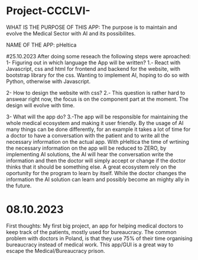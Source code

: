 # Project-CCCLVI-
WHAT IS THE PURPOSE OF THIS APP:
The purpose is to maintain and evolve the Medical Sector with AI and its possibilites.

NAME OF THE APP:
pHeltica


#25.10.2023
After doing some reseach the following steps were aproached:
1- Figuring out in which language the App will be written?
1.- React with Javascript, css and html for frontend and backend for the website, with bootstrap library for the css.
Wanting to implement AI, hoping to do so with Python, otherwise with Javascript.

2- How to design the website with css?
2.- This question is rather hard to answear right now, the focus is on the component part at the moment.
The design will evolve with time.

3- What will the app do?
3.-The app will be responsible for maintaining the whole medical ecosystem and making it user friendly.
By the usage of AI many things can be done differently, for an example it takes a lot of time for a 
doctor to have a conversation with the patient and to write all the necessary information on the actual app.
With pHeltica the time of wrtining the necessary information on the app will be reduced to ZERO, by implementing 
AI solutions, the AI will hear the conversation write the information and then the doctor will simply accept or
change if the doctor thinks that it should be something else. 
A great ecosystem rely on the oportunity for the program to learn by itself. While the doctor changes the information
the AI solution can learn and possibly become an mighty ally in the future.


# 08.10.2023
First thoughts:
My first big project, an app for helping medical doctors to keep track of the patients, mostly used for bureaucracy.
The common problem with doctors in Poland, is that they use 75% of their time organising bureaucracy instead of medical work.
This app/GUI is a great way to escape the Medical/Bureaucracy prison.


